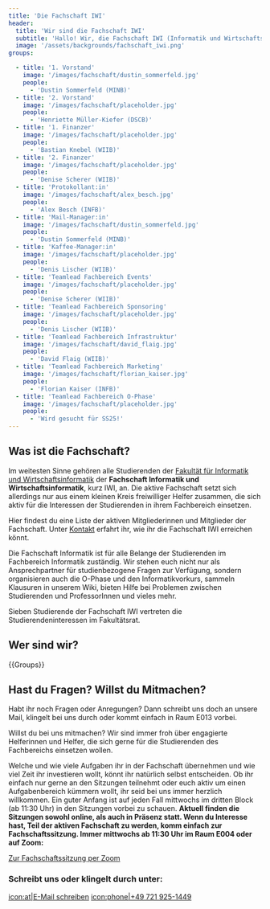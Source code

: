 ```yaml
---
title: 'Die Fachschaft IWI'
header:
  title: 'Wir sind die Fachschaft IWI'
  subtitle: 'Hallo! Wir, die Fachschaft IWI (Informatik und Wirtschaftsinformatik), stellen uns auf dieser Seite vor. Hier findest du also Informationen zu uns und wie du uns erreichen kannst. Möchtest du mitmachen oder hast du Fragen und Anregungen? Wir freuen uns auf deine Nachricht.'
  image: '/assets/backgrounds/fachschaft_iwi.png'
groups:

  - title: '1. Vorstand'
    image: '/images/fachschaft/dustin_sommerfeld.jpg'
    people:
      - 'Dustin Sommerfeld (MINB)'
  - title: '2. Vorstand'
    image: '/images/fachschaft/placeholder.jpg'
    people:
      - 'Henriette Müller-Kiefer (DSCB)'
  - title: '1. Finanzer'
    image: '/images/fachschaft/placeholder.jpg'
    people:
      - 'Bastian Knebel (WIIB)'
  - title: '2. Finanzer'
    image: '/images/fachschaft/placeholder.jpg'
    people:
      - 'Denise Scherer (WIIB)'
  - title: 'Protokollant:in'
    image: '/images/fachschaft/alex_besch.jpg'
    people:
      - 'Alex Besch (INFB)'
  - title: 'Mail-Manager:in'
    image: '/images/fachschaft/dustin_sommerfeld.jpg'
    people:
      - 'Dustin Sommerfeld (MINB)'
  - title: 'Kaffee-Manager:in'
    image: '/images/fachschaft/placeholder.jpg'
    people:
      - 'Denis Lischer (WIIB)'
  - title: 'Teamlead Fachbereich Events'
    image: '/images/fachschaft/placeholder.jpg'
    people:
      - 'Denise Scherer (WIIB)'
  - title: 'Teamlead Fachbereich Sponsoring'
    image: '/images/fachschaft/placeholder.jpg'
    people:
      - 'Denis Lischer (WIIB)'
  - title: 'Teamlead Fachbereich Infrastruktur'
    image: '/images/fachschaft/david_flaig.jpg'
    people:
      - 'David Flaig (WIIB)'
  - title: 'Teamlead Fachbereich Marketing'
    image: '/images/fachschaft/florian_kaiser.jpg'
    people:
      - 'Florian Kaiser (INFB)'
  - title: 'Teamlead Fachbereich O-Phase'
    image: '/images/fachschaft/placeholder.jpg'
    people:
      - 'Wird gesucht für SS25!'
---
```


## Was ist die Fachschaft?

Im weitesten Sinne gehören alle Studierenden der [Fakultät für Informatik und Wirtschaftsinformatik](https://www.h-ka.de/die-hochschule-karlsruhe/fakultaeten/informatik-und-wirtschaftsinformatik/ueberblick) der **Fachschaft Informatik und Wirtschaftsinformatik**, kurz IWI, an. Die aktive Fachschaft setzt sich allerdings nur aus einem kleinen Kreis freiwilliger Helfer zusammen, die sich aktiv für die Interessen der Studierenden in ihrem Fachbereich einsetzen.

Hier findest du eine Liste der aktiven Mitgliederinnen und Mitglieder der Fachschaft. Unter [Kontakt](kontakt) erfahrt ihr, wie ihr die Fachschaft IWI erreichen könnt.

Die Fachschaft Informatik ist für alle Belange der Studierenden im Fachbereich Informatik zuständig. Wir stehen euch nicht nur als Ansprechpartner für studienbezogene Fragen zur Verfügung, sondern organisieren auch die O-Phase und den Informatikvorkurs, sammeln Klausuren in unserem Wiki, bieten Hilfe bei Problemen zwischen Studierenden und ProfessorInnen und vieles mehr.

Sieben Studierende der Fachschaft IWI vertreten die Studierendeninteressen im Fakultätsrat.

## Wer sind wir?

{{Groups}} 

## Hast du Fragen? Willst du Mitmachen?

Habt ihr noch Fragen oder Anregungen? Dann schreibt uns doch an unsere Mail, klingelt bei uns durch oder kommt einfach in Raum E013 vorbei.

Willst du bei uns mitmachen? Wir sind immer froh über engagierte Helferinnen und Helfer, die sich gerne für die Studierenden des Fachbereichs einsetzen wollen.

Welche und wie viele Aufgaben ihr in der Fachschaft übernehmen und wie viel Zeit ihr investieren wollt, könnt ihr natürlich selbst entscheiden. Ob ihr einfach nur gerne an den Sitzungen teilnehmt oder euch aktiv um einen Aufgabenbereich kümmern wollt, ihr seid bei uns immer herzlich willkommen. Ein guter Anfang ist auf jeden Fall mittwochs im dritten Block (ab 11:30 Uhr) in den Sitzungen vorbei zu schauen. **Aktuell finden die Sitzungen sowohl online, als auch in Präsenz statt. Wenn du Interesse hast, Teil der aktiven Fachschaft zu werden, komm einfach zur Fachschaftssitzung. Immer mittwochs ab 11:30 Uhr im Raum E004 oder auf Zoom:**

[Zur Fachschaftssitzung per Zoom](https://zoom.us/j/91904794188?pwd=NER5aE5wam9lcWlPQjFuUWhkMEtCdz09)

### Schreibt uns oder klingelt durch unter:

[icon:at|E-Mail schreiben](/scripts/email.php?address=kontakt)
[icon:phone|+49 721 925-1449](tel:+497219251449)
